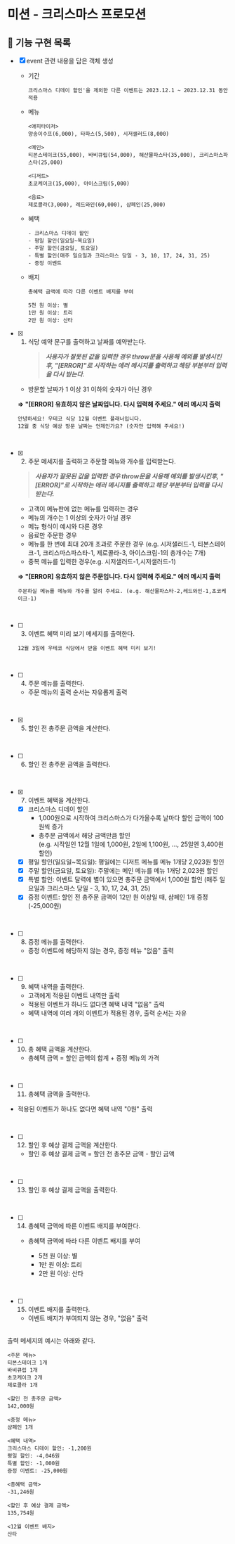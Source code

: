 # 미션 - 크리스마스 프로모션

## 🎯 기능 구현 목록

- [x] event 관련 내용을 담은 객체 생성

  - 기간
    ```
    크리스마스 디데이 할인'을 제외한 다른 이벤트는 2023.12.1 ~ 2023.12.31 동안 적용
    ```
  - 메뉴

    ```
    <애피타이저>
    양송이수프(6,000), 타파스(5,500), 시저샐러드(8,000)

    <메인>
    티본스테이크(55,000), 바비큐립(54,000), 해산물파스타(35,000), 크리스마스파스타(25,000)

    <디저트>
    초코케이크(15,000), 아이스크림(5,000)

    <음료>
    제로콜라(3,000), 레드와인(60,000), 샴페인(25,000)

    ```

  - 혜택

    ```
    - 크리스마스 디데이 할인
    - 평일 할인(일요일~목요일)
    - 주말 할인(금요일, 토요일)
    - 특별 할인(매주 일요일과 크리스마스 당일 - 3, 10, 17, 24, 31, 25)
    - 증정 이벤트

    ```

  - 배지

    ```
    총혜택 금액에 따라 다른 이벤트 배지를 부여

    5천 원 이상: 별
    1만 원 이상: 트리
    2만 원 이상: 산타

    ```

- [x] 1. 식당 예약 문구를 출력하고 날짜를 예약받는다.
     > **_사용자가 잘못된 값을 입력한 경우 throw문을 사용해 예외를 발생시킨후, "[ERROR]"로 시작하는 에러 메시지를 출력하고 해당 부분부터 입력을 다시 받는다._**

  - 방문할 날짜가 1 이상 31 이하의 숫자가 아닌 경우

  **=> "[ERROR] 유효하지 않은 날짜입니다. 다시 입력해 주세요." 에러 메시지 출력**

  ```
  안녕하세요! 우테코 식당 12월 이벤트 플래너입니다.
  12월 중 식당 예상 방문 날짜는 언제인가요? (숫자만 입력해 주세요!)
  ```

<br/>

- [x] 2. 주문 메세지를 출력하고 주문할 메뉴와 개수를 입력받는다.

  > **_사용자가 잘못된 값을 입력한 경우 throw문을 사용해 예외를 발생시킨후, "[ERROR]"로 시작하는 에러 메시지를 출력하고 해당 부분부터 입력을 다시 받는다._**

  - 고객이 메뉴판에 없는 메뉴를 입력하는 경우
  - 메뉴의 개수는 1 이상의 숫자가 아닐 경우
  - 메뉴 형식이 예시와 다른 경우
  - 음료만 주문한 경우
  - 메뉴를 한 번에 최대 20개 초과로 주문한 경우
    (e.g. 시저샐러드-1, 티본스테이크-1, 크리스마스파스타-1, 제로콜라-3, 아이스크림-1의 총개수는 7개)
  - 중복 메뉴를 입력한 경우(e.g. 시저샐러드-1,시저샐러드-1)

  **=> "[ERROR] 유효하지 않은 주문입니다. 다시 입력해 주세요." 에러 메시지 출력**

  ```
  주문하실 메뉴를 메뉴와 개수를 알려 주세요. (e.g. 해산물파스타-2,레드와인-1,초코케이크-1)
  ```

<br/>

- [ ] 3. 이벤트 혜택 미리 보기 메세지를 출력한다.

  ```
  12월 3일에 우테코 식당에서 받을 이벤트 혜택 미리 보기!
  ```

<br/>

- [ ] 4. 주문 메뉴를 출력한다.
  - 주문 메뉴의 출력 순서는 자유롭게 출력

<br/>

- [x] 5. 할인 전 총주문 금액을 계산한다.

<br/>

- [ ] 6. 할인 전 총주문 금액을 출력한다.

<br/>

- [x] 7. 이벤트 혜택을 계산한다.

  - [x] 크리스마스 디데이 할인
    - 1,000원으로 시작하여 크리스마스가 다가올수록 날마다 할인 금액이 100원씩 증가
    - 총주문 금액에서 해당 금액만큼 할인  
      (e.g. 시작일인 12월 1일에 1,000원, 2일에 1,100원, ..., 25일엔 3,400원 할인)
  - [x] 평일 할인(일요일~목요일): 평일에는 디저트 메뉴를 메뉴 1개당 2,023원 할인
  - [x] 주말 할인(금요일, 토요일): 주말에는 메인 메뉴를 메뉴 1개당 2,023원 할인
  - [x] 특별 할인: 이벤트 달력에 별이 있으면 총주문 금액에서 1,000원 할인 (매주 일요일과 크리스마스 당일 - 3, 10, 17, 24, 31, 25)
  - [x] 증정 이벤트: 할인 전 총주문 금액이 12만 원 이상일 때, 샴페인 1개 증정 (-25,000원)

<br/>

- [ ] 8. 증정 메뉴를 출력한다.
  - 증정 이벤트에 해당하지 않는 경우, 증정 메뉴 "없음" 출력

<br/>

- [ ] 9. 혜택 내역을 출력한다.

  - 고객에게 적용된 이벤트 내역만 출력
  - 적용된 이벤트가 하나도 없다면 혜택 내역 "없음" 출력
  - 혜택 내역에 여러 개의 이벤트가 적용된 경우, 출력 순서는 자유

<br/>

- [ ] 10. 총 혜택 금액을 계산한다.
  - 총혜택 금액 = 할인 금액의 합계 + 증정 메뉴의 가격

 <br/>

- [ ] 11. 총혜택 금액을 출력한다.

- 적용된 이벤트가 하나도 없다면 혜택 내역 "0원" 출력

<br/>

- [ ] 12. 할인 후 예상 결제 금액을 계산한다.

  - 할인 후 예상 결제 금액 = 할인 전 총주문 금액 - 할인 금액

<br/>

- [ ] 13. 할인 후 예상 결제 금액을 출력한다.

<br/>

- [ ] 14. 총혜택 금액에 따른 이벤트 배지를 부여한다.

  - 총혜택 금액에 따라 다른 이벤트 배지를 부여

    - 5천 원 이상: 별
    - 1만 원 이상: 트리
    - 2만 원 이상: 산타

<br/>

- [ ] 15. 이벤트 배지를 출력한다.
  - 이벤트 배지가 부여되지 않는 경우, "없음" 출력

<br/>
출력 메세지의 예시는 아래와 같다.

```
<주문 메뉴>
티본스테이크 1개
바비큐립 1개
초코케이크 2개
제로콜라 1개

<할인 전 총주문 금액>
142,000원

<증정 메뉴>
샴페인 1개

<혜택 내역>
크리스마스 디데이 할인: -1,200원
평일 할인: -4,046원
특별 할인: -1,000원
증정 이벤트: -25,000원

<총혜택 금액>
-31,246원

<할인 후 예상 결제 금액>
135,754원

<12월 이벤트 배지>
산타
```
